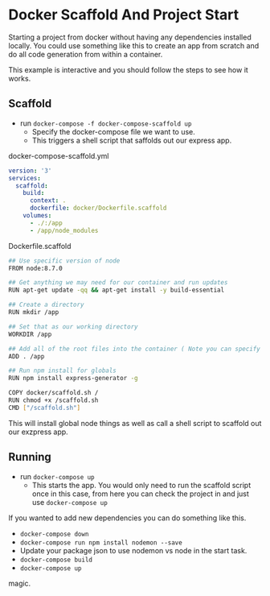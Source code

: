 # Docker Scaffold And Project Start
Starting a project from docker without having any dependencies installed locally. You could use something like this to create an app from scratch and do all code generation from within a container.

This example is interactive and you should follow the steps to see how it works.

## Scaffold
- run `docker-compose -f docker-compose-scaffold up` 
	- Specify the docker-compose file we want to use.
	- This triggers a shell script that saffolds out our express app.

docker-compose-scaffold.yml
```yml
version: '3'
services:  
  scaffold:
    build:
      context: .
      dockerfile: docker/Dockerfile.scaffold
    volumes:
      - ./:/app
      - /app/node_modules
```

Dockerfile.scaffold 
```bash
## Use specific version of node
FROM node:8.7.0

## Get anything we may need for our container and run updates
RUN apt-get update -qq && apt-get install -y build-essential

## Create a directory
RUN mkdir /app

## Set that as our working directory
WORKDIR /app

## Add all of the root files into the container ( Note you can specify things vs bringing everything over )
ADD . /app

## Run npm install for globals
RUN npm install express-generator -g

COPY docker/scaffold.sh /
RUN chmod +x /scaffold.sh
CMD ["/scaffold.sh"]
``` 
This will install global node things as well as call a shell script to scaffold out our exzpress app.

## Running
- run `docker-compose up`
	- This starts the app. You would only need to run the scaffold script once in this case, from here you can check the project in and just use `docker-compose up`

If you wanted to add new dependencies you can do something like this.
- `docker-compose down`
- `docker-compose run npm install nodemon --save`
- Update your package json to use nodemon vs node in the start task. 
- `docker-compose build`
- `docker-compose up`

magic.

